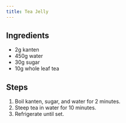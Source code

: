 ```yaml
---
title: Tea Jelly
---
```


## Ingredients

- 2g kanten
- 450g water
- 30g sugar
- 10g whole leaf tea

## Steps

1. Boil kanten, sugar, and water for 2 minutes.
1. Steep tea in water for 10 minutes.
1. Refrigerate until set.
